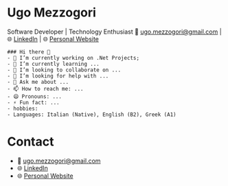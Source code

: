 # Ugo Mezzogori
Software Developer | Technology Enthusiast
📧 ugo.mezzogori@gmail.com | 🌐 [LinkedIn](https://www.linkedin.com/in/ugo-mezzogori-a2545a19/) | 🌐 [Personal Website](https://www.ugomezzogori.com/)

```
### Hi there 👋
- 🔭 I’m currently working on .Net Projects;
- 🌱 I’m currently learning ...
- 👯 I’m looking to collaborate on ...
- 🤔 I’m looking for help with ...
- 💬 Ask me about ...
- 📫 How to reach me: ...
- 😄 Pronouns: ...
- ⚡ Fun fact: ...
- hobbies:
- Languages: Italian (Native), English (B2), Greek (A1)
```
# Contact
- 📧 ugo.mezzogori@gmail.com
- 🌐 [LinkedIn](https://www.linkedin.com/in/ugo-mezzogori/)
- 🌐 [Personal Website](https://www.ugomezzogori.com/)  
